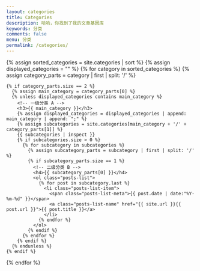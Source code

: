 ```yaml
---
layout: categories
title: Categories
description: 哈哈，你找到了我的文章基因库
keywords: 分类
comments: false
menu: 分类
permalink: /categories/
---
```


<section class="container posts-content">
  {% assign sorted_categories = site.categories | sort %}
  {% assign displayed_categories = "" %}
  {% for category in sorted_categories %}
    {% assign category_parts = category | first | split: '/' %}
    
    {% if category_parts.size == 2 %}
      {% assign main_category = category_parts[0] %}
      {% unless displayed_categories contains main_category %}
        <!-- 一级分类 A -->
        <h3>{{ main_category }}</h3>
        {% assign displayed_categories = displayed_categories | append: main_category | append: ";" %}
        {% assign subcategories = site.categories[main_category + '/' + category_parts[1]] %}
        {{ subcategories | inspect }}
        {% if subcategories.size > 0 %}
          {% for subcategory in subcategories %}
            {% assign subcategory_parts = subcategory | first | split: '/' %}
            {% if subcategory_parts.size == 1 %}
              <!-- 二级分类 B -->
              <h4>{{ subcategory_parts[0] }}</h4>
              <ol class="posts-list">
                {% for post in subcategory.last %}
                  <li class="posts-list-item">
                    <span class="posts-list-meta">{{ post.date | date:"%Y-%m-%d" }}</span>
                    <a class="posts-list-name" href="{{ site.url }}{{ post.url }}">{{ post.title }}</a>
                  </li>
                {% endfor %}
              </ol>
            {% endif %}
          {% endfor %}
        {% endif %}
      {% endunless %}
    {% endif %}
  {% endfor %}
</section>
<!-- /section.content -->
